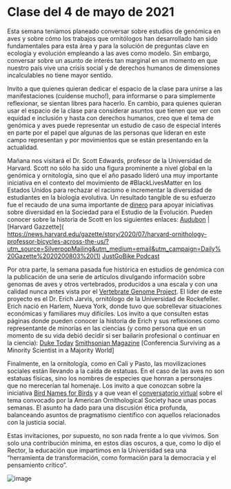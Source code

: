 # Clase del 4 de mayo de 2021

Esta semana teníamos planeado conversar sobre estudios de genómica en aves y sobre cómo los trabajos que ornitólogos han desarrollado han sido fundamentales para esta área y para la solución de preguntas clave en ecología y evolución empleando a las aves como modelo. Sin embargo, conversar sobre un asunto de interés tan marginal en un momento en que nuestro país vive una crisis social y de derechos humanos de dimensiones incalculables no tiene mayor sentido.

Invito a que quienes quieran dedicar el espacio de la clase para unirse a las manifestaciones (cuídense mucho!), para informarse o para simplemente reflexionar, se sientan libres para hacerlo. En cambio, para quienes quieran usar el espacio de la clase para considerar asuntos que tienen que ver con equidad e inclusión y hasta con derechos humanos, creo que el tema de genómica y aves puede representar un estudio de caso de especial interés en parte por el papel que algunas de las personas que lideran en este campo representan y por movimientos que se están presentando en la actualidad.

Mañana nos visitará el Dr. Scott Edwards, profesor de la Universidad de Harvard. Scott no sólo ha sido una figura prominente a nivel global en la genómica y ornitología, sino que el año pasado lideró una muy importante iniciativa en el contexto del movimiento de #BlackLivesMatter en los Estados Unidos para rechazar el racismo e incrementar la diversidad de estudiantes en la biología evolutiva. Un resultado tangible de su esfuerzo fue el recaudo de una suma importante de [dinero](https://www.gofundme.com/f/diversifyevolution?utm_campaign=p_cp_url&utm_medium=os&utm_source=customer) para apoyar iniciativas sobre diversidad en la Sociedad para el Estudio de la Evolución. Pueden conocer sobre la historia de Scott en los siguientes enlaces: [Audubon]( https://www.audubon.org/news/journey-complete-scott-edwards-looks-back-his-cross-country-bicycling-trip) | [Harvard Gazzette]( https://news.harvard.edu/gazette/story/2020/07/harvard-ornithology-professor-bicycles-across-the-us/?utm_source=SilverpopMailing&utm_medium=email&utm_campaign=Daily%20Gazette%2020200803%20(1) [JustGoBike Podcast]( https://podcasts.apple.com/us/podcast/ep-151-black-lives-matter-birds-bicycle-host-kyle-munson/id1196484918?i=1000487350258)

Por otra parte, la semana pasada fue histórica en estudios de genómica con la publicación de una serie de artículos divulgando información sobre genomas de aves y otros vertebrados, producidos a una escala y con una calidad nunca antes vista por el [Vertebrate Genome Project](https://www.nature.com/collections/cabiagjdfj). El líder de este proyecto es el Dr. Erich Jarvis, ornitólogo de la Universidad de Rockefeller. Erich nació en Harlem, Nueva York, donde tuvo que sobrellevar situaciones económicas y familiares muy difíciles. Los invito a que consulten estas páginas donde pueden conocer la historia de Erich y sus reflexiones como representante de minorías en las ciencias (y como persona que en un momento de su vida debió decidir si ser bailarín profesional o continuar en la ciencia): [Duke Today](https://today.duke.edu/2016/01/jarvisessay)  [Smithsonian Magazine](https://www.smithsonianmag.com/science-nature/song-and-dance-man-135440722/)  [Conferencia Surviving as a Minority Scientist in a Majority World]

Finalmente, en la ornitología, como en Cali y Pasto, las movilizaciones sociales están llevando a la caída de estatuas. En el caso de las aves no son estatuas físicas, sino los nombres de especies que honran a personajes que no merecerían tal homenaje. Los invito a que conozcan sobre la iniciativa [Bird Names for Birds](https://birdnamesforbirds.wordpress.com/) y a que vean el [conversatorio virtual]( https://www.youtube.com/watch?v=84GchnXInb8) sobre el tema convocado por la American Ornithological Society hace unas pocas semanas. El asunto ha dado para una discusión ética profunda, balanceando asuntos de pragmatismo científico con aquellos relacionados con la justicia social.

Estas invitaciones, por supuesto, no son nada frente a lo que vivimos. Son solo una contribución mínima, en estos días oscuros, a que, como lo dijo el Rector, la educación que impartimos en la Universidad sea una “herramienta de transformación, como formación para la democracia y el pensamiento crítico”.

![image](https://user-images.githubusercontent.com/26238594/117053245-5729b380-acde-11eb-9f09-5681bb79f1d1.png)
